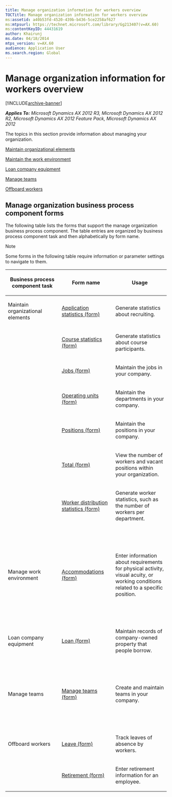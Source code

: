 ```yaml
---
title: Manage organization information for workers overview
TOCTitle: Manage organization information for workers overview
ms:assetid: a40b53fd-4520-439b-b436-5ce2258af627
ms:mtpsurl: https://technet.microsoft.com/library/Gg213407(v=AX.60)
ms:contentKeyID: 44431619
author: Khairunj
ms.date: 04/18/2014
mtps_version: v=AX.60
audience: Application User
ms.search.region: Global
---
```


# Manage organization information for workers overview 


[!INCLUDE[archive-banner](includes/archive-banner.md)]


_**Applies To:** Microsoft Dynamics AX 2012 R3, Microsoft Dynamics AX 2012 R2, Microsoft Dynamics AX 2012 Feature Pack, Microsoft Dynamics AX 2012_

The topics in this section provide information about managing your organization.

[Maintain organizational elements](maintain-organizational-elements.md)

[Maintain the work environment](maintain-the-work-environment.md)

[Loan company equipment](loan-company-equipment.md)

[Manage teams](manage-teams.md)

[Offboard workers](offboard-workers.md)

## Manage organization business process component forms

The following table lists the forms that support the manage organization business process component. The table entries are organized by business process component task and then alphabetically by form name.


> [!NOTE]
> <P>Some forms in the following table require information or parameter settings to navigate to them.</P>



<table>
<colgroup>
<col style="width: 33%" />
<col style="width: 33%" />
<col style="width: 33%" />
</colgroup>
<thead>
<tr class="header">
<th><p>Business process component task</p></th>
<th><p>Form name</p></th>
<th><p>Usage</p></th>
</tr>
</thead>
<tbody>
<tr class="odd">
<td><p>Maintain organizational elements</p></td>
<td><p><a href="https://technet.microsoft.com/library/aa583572(v=ax.60)">Application statistics (form)</a></p></td>
<td><p>Generate statistics about recruiting.</p></td>
</tr>
<tr class="even">
<td><p></p></td>
<td><p><a href="https://technet.microsoft.com/library/aa585337(v=ax.60)">Course statistics (form)</a></p></td>
<td><p>Generate statistics about course participants.</p></td>
</tr>
<tr class="odd">
<td><p></p></td>
<td><p><a href="https://technet.microsoft.com/library/aa590083(v=ax.60)">Jobs (form)</a></p></td>
<td><p>Maintain the jobs in your company.</p></td>
</tr>
<tr class="even">
<td><p></p></td>
<td><p><a href="https://technet.microsoft.com/library/hh208817(v=ax.60)">Operating units (form)</a></p></td>
<td><p>Maintain the departments in your company.</p></td>
</tr>
<tr class="odd">
<td><p></p></td>
<td><p><a href="https://technet.microsoft.com/library/aa590982(v=ax.60)">Positions (form)</a></p></td>
<td><p>Maintain the positions in your company.</p></td>
</tr>
<tr class="even">
<td><p></p></td>
<td><p><a href="https://technet.microsoft.com/library/aa572318(v=ax.60)">Total (form)</a></p></td>
<td><p>View the number of workers and vacant positions within your organization.</p></td>
</tr>
<tr class="odd">
<td><p></p></td>
<td><p><a href="https://technet.microsoft.com/library/aa500798(v=ax.60)">Worker distribution statistics (form)</a></p></td>
<td><p>Generate worker statistics, such as the number of workers per department.</p></td>
</tr>
<tr class="even">
<td><p> </p></td>
<td><p> </p></td>
<td><p> </p></td>
</tr>
<tr class="odd">
<td><p>Manage work environment</p></td>
<td><p><a href="https://technet.microsoft.com/library/hh209584(v=ax.60)">Accommodations (form)</a></p></td>
<td><p>Enter information about requirements for physical activity, visual acuity, or working conditions related to a specific position.</p></td>
</tr>
<tr class="even">
<td><p> </p></td>
<td><p> </p></td>
<td><p> </p></td>
</tr>
<tr class="odd">
<td><p>Loan company equipment</p></td>
<td><p><a href="https://technet.microsoft.com/library/aa500857(v=ax.60)">Loan (form)</a></p></td>
<td><p>Maintain records of company-owned property that people borrow.</p></td>
</tr>
<tr class="even">
<td><p> </p></td>
<td><p> </p></td>
<td><p> </p></td>
</tr>
<tr class="odd">
<td><p>Manage teams</p></td>
<td><p><a href="https://technet.microsoft.com/library/hh209425(v=ax.60)">Manage teams (form)</a></p></td>
<td><p>Create and maintain teams in your company.</p></td>
</tr>
<tr class="even">
<td><p> </p></td>
<td><p> </p></td>
<td><p> </p></td>
</tr>
<tr class="odd">
<td><p>Offboard workers</p></td>
<td><p><a href="https://technet.microsoft.com/library/aa588994(v=ax.60)">Leave (form)</a></p></td>
<td><p>Track leaves of absence by workers.</p></td>
</tr>
<tr class="even">
<td><p></p></td>
<td><p><a href="https://technet.microsoft.com/library/aa587573(v=ax.60)">Retirement (form)</a></p></td>
<td><p>Enter retirement information for an employee.</p></td>
</tr>
</tbody>
</table>

  


